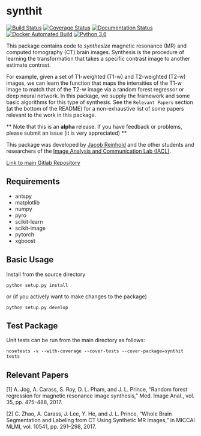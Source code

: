 synthit
=======

[![Build Status](https://travis-ci.org/jcreinhold/synthit.svg?branch=master)](https://travis-ci.org/jcreinhold/synthit)
[![Coverage Status](https://coveralls.io/repos/github/jcreinhold/synthit/badge.svg?branch=master)](https://coveralls.io/github/jcreinhold/synthit?branch=master)
[![Documentation Status](https://readthedocs.org/projects/synthit/badge/?version=latest)](http://synthit.readthedocs.io/en/latest/?badge=latest)
[![Docker Automated Build](https://img.shields.io/docker/build/jcreinhold/synthit.svg)](https://hub.docker.com/r/jcreinhold/synthit/)
[![Python 3.6](https://img.shields.io/badge/python-3.6-blue.svg)](https://www.python.org/downloads/release/python-360/)

This package contains code to *synthesize* magnetic resonance (MR) and computed tomography (CT) brain images. Synthesis is the procedure 
of learning the transformation that takes a specific contrast image to another estimate contrast.

For example, given a set of T1-weighted (T1-w) and T2-weighted (T2-w) images, we can learn the function that maps the intensities of the
T1-w image to match that of the T2-w image via a random forest regressor or deep neural network. In this package, we supply 
the framework and some basic algorithms for this type of synthesis. See the `Relevant Papers` section (at the bottom of 
the README) for a non-exhaustive list of some papers relevant to the work in this package.

** Note that this is an **alpha** release. If you have feedback or problems, please submit an issue (it is very appreciated) **

This package was developed by [Jacob Reinhold](https:jcreinhold.github.io) and the other students and researchers of the 
[Image Analysis and Communication Lab (IACL)](http://iacl.ece.jhu.edu/index.php/Main_Page).

[Link to main Gitlab Repository](https://gitlab.com/jcreinhold/synthit)

Requirements
------------

- antspy
- matplotlib
- numpy
- pyro
- scikit-learn
- scikit-image
- pytorch
- xgboost

Basic Usage
-----------

Install from the source directory

    python setup.py install
    
or (if you actively want to make changes to the package)

    python setup.py develop

Test Package
------------

Unit tests can be run from the main directory as follows:

    nosetests -v --with-coverage --cover-tests --cover-package=synthit tests
    
Relevant Papers
---------------

[1] A. Jog, A. Carass, S. Roy, D. L. Pham, and J. L. Prince, “Random forest regression for magnetic resonance image synthesis,” Med. Image Anal., vol. 35, pp. 475–488, 2017.

[2] C. Zhao, A. Carass, J. Lee, Y. He, and J. L. Prince, “Whole Brain Segmentation and Labeling from CT Using Synthetic MR Images,” in MICCAI MLMI, vol. 10541, pp. 291–298, 2017.
